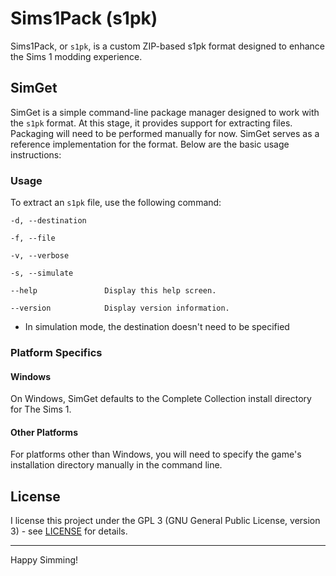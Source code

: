 # Sims1Pack (s1pk)

Sims1Pack, or ``s1pk``, is a custom ZIP-based s1pk format designed to enhance the Sims 1 modding experience.

## SimGet


SimGet is a simple command-line package manager designed to work with the ``s1pk`` format. At this stage, it provides support for extracting files. Packaging will need to be performed manually for now. SimGet serves as a reference implementation for the format. Below are the basic usage instructions:

### Usage

To extract an ``s1pk`` file, use the following command:

```text
-d, --destination    

-f, --file           

-v, --verbose        

-s, --simulate       

--help               Display this help screen.

--version            Display version information.
```

- In simulation mode, the destination doesn't need to be specified

### Platform Specifics

#### Windows

On Windows, SimGet defaults to the Complete Collection install directory for The Sims 1.

#### Other Platforms

For platforms other than Windows, you will need to specify the game's installation directory manually in the command line.

## License

I license this project under the GPL 3 (GNU General Public License, version 3) - see [LICENSE](./LICENSE) for details.

<hr>

Happy Simming!